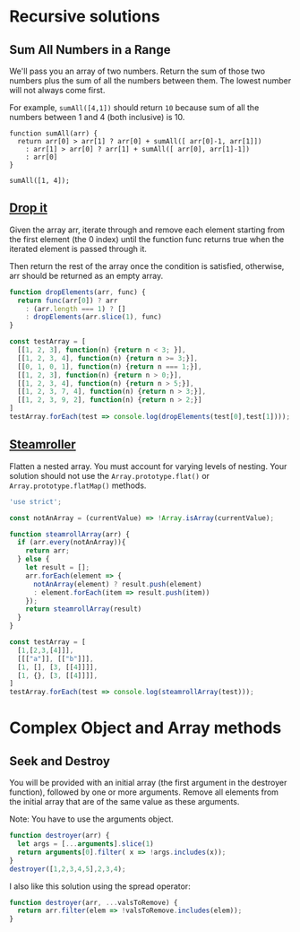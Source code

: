 # Recursive solutions

## Sum All Numbers in a Range

We'll pass you an array of two numbers. Return the sum of those two numbers plus the sum of all the numbers between them. The lowest number will not always come first.

For example, `sumAll([4,1])` should return `10` because sum of all the numbers between 1 and 4 (both inclusive) is 10.

```
function sumAll(arr) {
  return arr[0] > arr[1] ? arr[0] + sumAll([ arr[0]-1, arr[1]])
    : arr[1] > arr[0] ? arr[1] + sumAll([ arr[0], arr[1]-1])
    : arr[0]
}

sumAll([1, 4]);
```
## [Drop it](https://www.freecodecamp.org/learn/javascript-algorithms-and-data-structures/intermediate-algorithm-scripting/drop-it)



Given the array arr, iterate through and remove each element starting from the first element (the 0 index) until the function func returns true when the iterated element is passed through it.

Then return the rest of the array once the condition is satisfied, otherwise, arr should be returned as an empty array.

```js
function dropElements(arr, func) {
  return func(arr[0]) ? arr
    : (arr.length === 1) ? []
    : dropElements(arr.slice(1), func)
}

const testArray = [
  [[1, 2, 3], function(n) {return n < 3; }],
  [[1, 2, 3, 4], function(n) {return n >= 3;}],
  [[0, 1, 0, 1], function(n) {return n === 1;}],
  [[1, 2, 3], function(n) {return n > 0;}],
  [[1, 2, 3, 4], function(n) {return n > 5;}],
  [[1, 2, 3, 7, 4], function(n) {return n > 3;}],
  [[1, 2, 3, 9, 2], function(n) {return n > 2;}]
]
testArray.forEach(test => console.log(dropElements(test[0],test[1])));
```

## [Steamroller](https://www.freecodecamp.org/learn/javascript-algorithms-and-data-structures/intermediate-algorithm-scripting/steamroller)

Flatten a nested array. You must account for varying levels of nesting.
Your solution should not use the `Array.prototype.flat()` or `Array.prototype.flatMap()` methods.
```js
'use strict';

const notAnArray = (currentValue) => !Array.isArray(currentValue);

function steamrollArray(arr) {
  if (arr.every(notAnArray)){
    return arr;
  } else {
    let result = [];
    arr.forEach(element => {
      notAnArray(element) ? result.push(element)
      : element.forEach(item => result.push(item))
    });
    return steamrollArray(result)
  }
}

const testArray = [
  [1,[2,3,[4]]],
  [[["a"]], [["b"]]],
  [1, [], [3, [[4]]]],
  [1, {}, [3, [[4]]]],
]
testArray.forEach(test => console.log(steamrollArray(test)));
```

# Complex Object and Array methods

## Seek and Destroy

You will be provided with an initial array (the first argument in the destroyer function), followed by one or more arguments. Remove all elements from the initial array that are of the same value as these arguments.

Note: You have to use the arguments object.

```js
function destroyer(arr) {
  let args = [...arguments].slice(1)
  return arguments[0].filter( x => !args.includes(x));
}
destroyer([1,2,3,4,5],2,3,4);
```
I also like this solution using the spread operator:
```js
function destroyer(arr, ...valsToRemove) {
  return arr.filter(elem => !valsToRemove.includes(elem));
}
```


